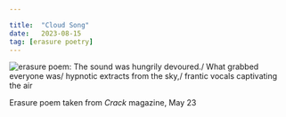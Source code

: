 ```yaml
---

title:  "Cloud Song"
date:   2023-08-15
tag: [erasure poetry]
---
```


<img src="https://www.davidralphlewis.co.uk/assets/images/articles/2023/cloudsong.jpeg" alt="erasure poem: The sound was hungrily devoured./ What grabbed everyone was/ hypnotic extracts from the sky,/ frantic vocals captivating the air" title="All the cool kids are listening to indecipherable yet somehow comprehensible messages from the sky in alien languages. Sound of the summer." class="responsive"><br>

Erasure poem taken from *Crack* magazine, May 23

